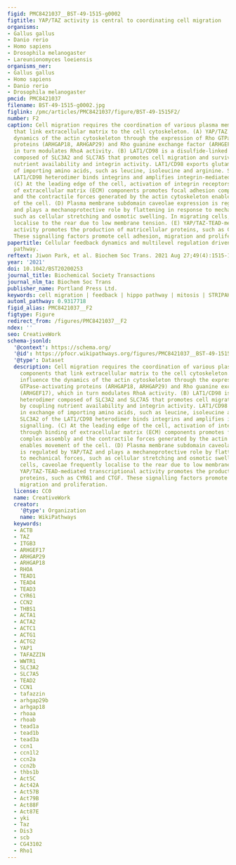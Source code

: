 ```yaml
---
figid: PMC8421037__BST-49-1515-g0002
figtitle: YAP/TAZ activity is central to coordinating cell migration
organisms:
- Gallus gallus
- Danio rerio
- Homo sapiens
- Drosophila melanogaster
- Lareunionomyces loeiensis
organisms_ner:
- Gallus gallus
- Homo sapiens
- Danio rerio
- Drosophila melanogaster
pmcid: PMC8421037
filename: BST-49-1515-g0002.jpg
figlink: /pmc/articles/PMC8421037/figure/BST-49-1515F2/
number: F2
caption: Cell migration requires the coordination of various plasma membrane components
  that link extracellular matrix to the cell cytoskeleton. (A) YAP/TAZ influence the
  dynamics of the actin cytoskeleton through the expression of Rho GTPase-activating
  proteins (ARHGAP18, ARHGAP29) and Rho guanine exchange factor (ARHGEF17), which
  in turn modulates RhoA activity. (B) LAT1/CD98 is a disulfide-linked heterodimer
  composed of SLC3A2 and SLC7A5 that promotes cell migration and survival by coupling
  nutrient availability and integrin activity. LAT1/CD98 exports glutamine in exchange
  of importing amino acids, such as leucine, isoleucine and arginine. SLC3A2 of the
  LAT1/CD98 heterodimer binds integrins and amplifies integrin-mediated signalling.
  (C) At the leading edge of the cell, activation of integrin receptors through binding
  of extracellular matrix (ECM) components promotes focal adhesion complex assembly
  and the contractile forces generated by the actin cytoskeleton enables movement
  of the cell. (D) Plasma membrane subdomain caveolae expression is regulated by YAP/TAZ
  and plays a mechanoprotective role by flattening in response to mechanical forces,
  such as cellular stretching and osmotic swelling. In migrating cells, caveolae frequently
  localise to the rear due to low membrane tension. (E) YAP/TAZ-TEAD-mediated transcriptional
  activity promotes the production of matricellular proteins, such as CYR61 and CTGF.
  These signalling factors promote cell adhesion, migration and proliferation.
papertitle: Cellular feedback dynamics and multilevel regulation driven by the hippo
  pathway.
reftext: Jiwon Park, et al. Biochem Soc Trans. 2021 Aug 27;49(4):1515-1527.
year: '2021'
doi: 10.1042/BST20200253
journal_title: Biochemical Society Transactions
journal_nlm_ta: Biochem Soc Trans
publisher_name: Portland Press Ltd.
keywords: cell migration | feedback | hippo pathway | mitosis | STRIPAK | YAP/TAZ
automl_pathway: 0.9317718
figid_alias: PMC8421037__F2
figtype: Figure
redirect_from: /figures/PMC8421037__F2
ndex: ''
seo: CreativeWork
schema-jsonld:
  '@context': https://schema.org/
  '@id': https://pfocr.wikipathways.org/figures/PMC8421037__BST-49-1515-g0002.html
  '@type': Dataset
  description: Cell migration requires the coordination of various plasma membrane
    components that link extracellular matrix to the cell cytoskeleton. (A) YAP/TAZ
    influence the dynamics of the actin cytoskeleton through the expression of Rho
    GTPase-activating proteins (ARHGAP18, ARHGAP29) and Rho guanine exchange factor
    (ARHGEF17), which in turn modulates RhoA activity. (B) LAT1/CD98 is a disulfide-linked
    heterodimer composed of SLC3A2 and SLC7A5 that promotes cell migration and survival
    by coupling nutrient availability and integrin activity. LAT1/CD98 exports glutamine
    in exchange of importing amino acids, such as leucine, isoleucine and arginine.
    SLC3A2 of the LAT1/CD98 heterodimer binds integrins and amplifies integrin-mediated
    signalling. (C) At the leading edge of the cell, activation of integrin receptors
    through binding of extracellular matrix (ECM) components promotes focal adhesion
    complex assembly and the contractile forces generated by the actin cytoskeleton
    enables movement of the cell. (D) Plasma membrane subdomain caveolae expression
    is regulated by YAP/TAZ and plays a mechanoprotective role by flattening in response
    to mechanical forces, such as cellular stretching and osmotic swelling. In migrating
    cells, caveolae frequently localise to the rear due to low membrane tension. (E)
    YAP/TAZ-TEAD-mediated transcriptional activity promotes the production of matricellular
    proteins, such as CYR61 and CTGF. These signalling factors promote cell adhesion,
    migration and proliferation.
  license: CC0
  name: CreativeWork
  creator:
    '@type': Organization
    name: WikiPathways
  keywords:
  - ACTB
  - TAZ
  - ITGB3
  - ARHGEF17
  - ARHGAP29
  - ARHGAP18
  - RHOA
  - TEAD1
  - TEAD4
  - TEAD3
  - CYR61
  - CCN2
  - THBS1
  - ACTA1
  - ACTA2
  - ACTC1
  - ACTG1
  - ACTG2
  - YAP1
  - TAFAZZIN
  - WWTR1
  - SLC3A2
  - SLC7A5
  - TEAD2
  - CCN1
  - tafazzin
  - arhgap29b
  - arhgap18
  - rhoaa
  - rhoab
  - tead1a
  - tead1b
  - tead3a
  - ccn1
  - ccn1l2
  - ccn2a
  - ccn2b
  - thbs1b
  - Act5C
  - Act42A
  - Act57B
  - Act79B
  - Act88F
  - Act87E
  - yki
  - Taz
  - Dis3
  - scb
  - CG43102
  - Rho1
---
```

